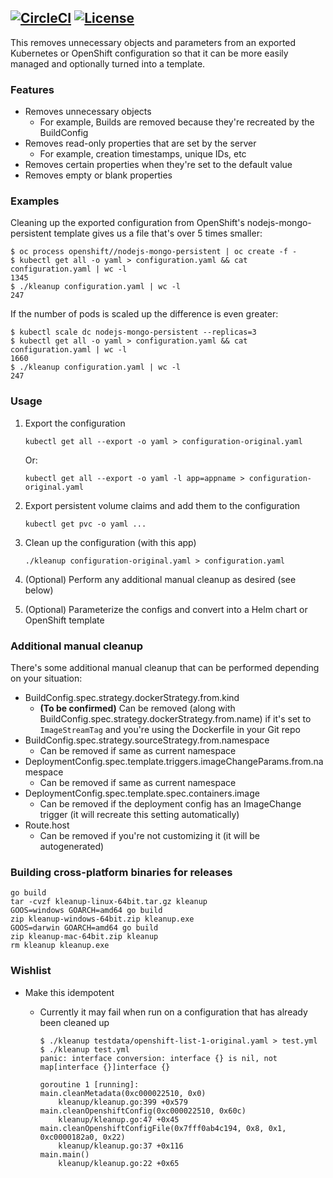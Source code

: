 [![CircleCI](https://circleci.com/gh/bmaupin/kleanup.svg?style=shield)](https://circleci.com/gh/bmaupin/kleanup)
[![License](https://img.shields.io/badge/license-Apache_2-blue.svg)](https://github.com/bmaupin/kleanup/blob/master/LICENSE)
---

This removes unnecessary objects and parameters from an exported Kubernetes or OpenShift configuration so that it can be more easily
managed and optionally turned into a template.


### Features

- Removes unnecessary objects
    - For example, Builds are removed because they're recreated by the BuildConfig
- Removes read-only properties that are set by the server
    - For example, creation timestamps, unique IDs, etc
- Removes certain properties when they're set to the default value
- Removes empty or blank properties


### Examples

Cleaning up the exported configuration from OpenShift's nodejs-mongo-persistent template gives us a file that's over 5 times smaller:

```
$ oc process openshift//nodejs-mongo-persistent | oc create -f -
$ kubectl get all -o yaml > configuration.yaml && cat configuration.yaml | wc -l
1345
$ ./kleanup configuration.yaml | wc -l
247
```

If the number of pods is scaled up the difference is even greater:

```
$ kubectl scale dc nodejs-mongo-persistent --replicas=3
$ kubectl get all -o yaml > configuration.yaml && cat configuration.yaml | wc -l
1660
$ ./kleanup configuration.yaml | wc -l
247
```


### Usage

1. Export the configuration

    ```
    kubectl get all --export -o yaml > configuration-original.yaml
    ```

    Or:
    ```
    kubectl get all --export -o yaml -l app=appname > configuration-original.yaml
    ```

1. Export persistent volume claims and add them to the configuration

    ```
    kubectl get pvc -o yaml ...
    ```

1. Clean up the configuration (with this app)

    ```
    ./kleanup configuration-original.yaml > configuration.yaml
    ```

1. (Optional) Perform any additional manual cleanup as desired (see below)

1. (Optional) Parameterize the configs and convert into a Helm chart or OpenShift template


### Additional manual cleanup

There's some additional manual cleanup that can be performed depending on your situation:

- BuildConfig.spec.strategy.dockerStrategy.from.kind
    - **(To be confirmed)** Can be removed (along with BuildConfig.spec.strategy.dockerStrategy.from.name)
    if it's set to `ImageStreamTag` and you're using the Dockerfile in your Git repo
- BuildConfig.spec.strategy.sourceStrategy.from.namespace
    - Can be removed if same as current namespace
- DeploymentConfig.spec.template.triggers.imageChangeParams.from.namespace
    - Can be removed if same as current namespace
- DeploymentConfig.spec.template.spec.containers.image
    - Can be removed if the deployment config has an ImageChange trigger (it will recreate this setting automatically)
- Route.host
    - Can be removed if you're not customizing it (it will be autogenerated)


### Building cross-platform binaries for releases

```
go build
tar -cvzf kleanup-linux-64bit.tar.gz kleanup
GOOS=windows GOARCH=amd64 go build
zip kleanup-windows-64bit.zip kleanup.exe
GOOS=darwin GOARCH=amd64 go build
zip kleanup-mac-64bit.zip kleanup
rm kleanup kleanup.exe
```


### Wishlist
- Make this idempotent
    - Currently it may fail when run on a configuration that has already been cleaned up

        ```
        $ ./kleanup testdata/openshift-list-1-original.yaml > test.yml
        $ ./kleanup test.yml 
        panic: interface conversion: interface {} is nil, not map[interface {}]interface {}

        goroutine 1 [running]:
        main.cleanMetadata(0xc000022510, 0x0)
            kleanup/kleanup.go:399 +0x579
        main.cleanOpenshiftConfig(0xc000022510, 0x60c)
            kleanup/kleanup.go:47 +0x45
        main.cleanOpenshiftConfigFile(0x7fff0ab4c194, 0x8, 0x1, 0xc0000182a0, 0x22)
            kleanup/kleanup.go:37 +0x116
        main.main()
            kleanup/kleanup.go:22 +0x65
        ```
